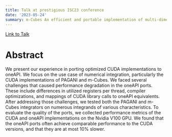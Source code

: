 ```yaml
---
title: Talk at prestigious ISC23 conference
date: '2023-05-24'
summary: m-Cubes An efficient and portable implementation of multi-dimensional integration for GPUs
---
```


[Link to Talk](https://app.swapcard.com/event/isc-high-performance-2023/planning/UGxhbm5pbmdfMTIyMTA2Mw==)

# Abstract

We present our experience in porting optimized CUDA implementations to oneAPI. We focus on the use case of numerical integration, 
particularly the CUDA implementations of PAGANI and m-Cubes. 
We faced several challenges that caused performance degradation in the oneAPI ports. 
These include differences in utilized registers per thread, compiler optimizations,
and mappings of CUDA library calls to oneAPI equivalents. After addressing those challenges, we tested both the PAGANI and m-Cubes integrators on numerous integrands of various characteristics. To evaluate the quality of the ports, we collected performance metrics of the CUDA and oneAPI implementations on the Nvidia V100 GPU. 
We found that the oneAPI ports often achieve comparable performance to the CUDA versions, and that they are at most 10% slower.
